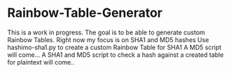 # Rainbow-Table-Generator
This is a work in progress. 
The goal is to be able to generate custom Rainbow Tables.
Right now my focus is on SHA1 and MD5 hashes
Use hashimo-sha1.py to create a custom Rainbow Table for SHA1
A MD5 script will come...
A SHA1 and MD5 script to check a hash against a created table for plaintext will come..
